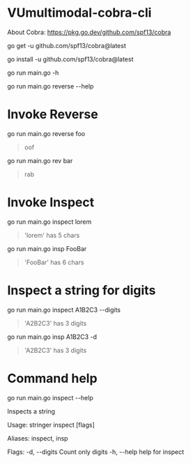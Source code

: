 # VUmultimodal-cobra-cli

About Cobra: https://pkg.go.dev/github.com/spf13/cobra

go get -u github.com/spf13/cobra@latest

go install -u github.com/spf13/cobra@latest

go run main.go -h

go run main.go reverse --help

# Invoke Reverse
go run main.go reverse foo
> oof

go run main.go rev bar
> rab

# Invoke Inspect
go run main.go inspect lorem
> 'lorem' has 5 chars

go run main.go insp FooBar
> 'FooBar' has 6 chars

# Inspect a string for digits
go run main.go inspect A1B2C3 --digits
> 'A2B2C3' has 3 digits

go run main.go insp A1B2C3 -d
> 'A2B2C3' has 3 digits

# Command help
go run main.go inspect --help

Inspects a string

Usage:
  stringer inspect [flags]

Aliases:
  inspect, insp

Flags:
  -d, --digits   Count only digits
  -h, --help     help for inspect

